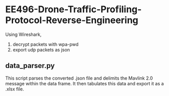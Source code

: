 # EE496-Drone-Traffic-Profiling-Protocol-Reverse-Engineering

Using Wireshark,
1. decrypt packets with wpa-pwd
2. export udp packets as json

## data_parser.py
This script parses the converted .json file and delimits the Mavlink 2.0 message within the data frame. It then tabulates this data and export it as a .xlsx file.
